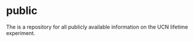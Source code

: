 # public
The is a repository for all publicly available information on the UCN lifetime experiment.
